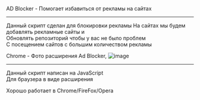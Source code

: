 
AD Blocker - Помогает избавиться от рекламы на сайтах

-------------

Данный скрипт сделан для блокировки рекламы
На сайтах мы будем добавлять рекламные сайты и                                                                       
Обновлять репозиторий чтобы у вас не было проблем                                                                        
С посещением сайтов с большим количеством рекламы

Chrome - Фото расширения Ad Blocker,
![image](https://user-images.githubusercontent.com/79506370/195491942-673e76ed-b246-46a2-becf-35460e741064.png)

-------------

Данный скрипт написан на JavaScript                                                                 
Для браузера в виде расширения

Хорошо работает в Chrome/FireFox/Opera
